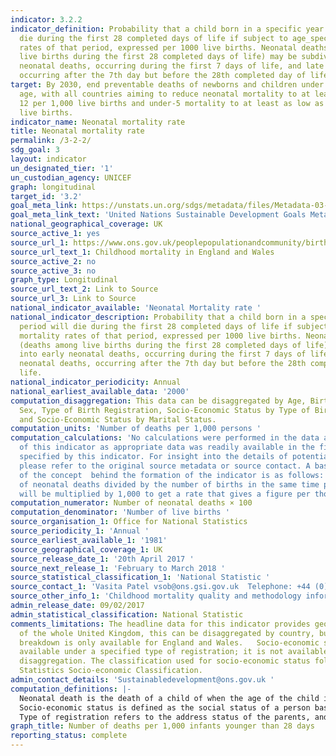 ```yaml
---
indicator: 3.2.2
indicator_definition: Probability that a child born in a specific year or period will
  die during the first 28 completed days of life if subject to age_specific mortality
  rates of that period, expressed per 1000 live births. Neonatal deaths (deaths among
  live births during the first 28 completed days of life) may be subdivided into early
  neonatal deaths, occurring during the first 7 days of life, and late neonatal deaths,
  occurring after the 7th day but before the 28th completed day of life.
target: By 2030, end preventable deaths of newborns and children under 5 years of
  age, with all countries aiming to reduce neonatal mortality to at least as low as
  12 per 1,000 live births and under-5 mortality to at least as low as 25 per 1,000
  live births.
indicator_name: Neonatal mortality rate
title: Neonatal mortality rate
permalink: /3-2-2/
sdg_goal: 3
layout: indicator
un_designated_tier: '1'
un_custodian_agency: UNICEF
graph: longitudinal
target_id: '3.2'
goal_meta_link: https://unstats.un.org/sdgs/metadata/files/Metadata-03-02-02.pdf
goal_meta_link_text: 'United Nations Sustainable Development Goals Metadata: 3.2.2'
national_geographical_coverage: UK
source_active_1: yes
source_url_1: https://www.ons.gov.uk/peoplepopulationandcommunity/birthsdeathsandmarriages/deaths/datasets/childmortalitystatisticschildhoodinfantandperinatalchildhoodinfantandperinatalmortalityinenglandandwales
source_url_text_1: Childhood mortality in England and Wales
source_active_2: no
source_active_3: no
graph_type: Longitudinal
source_url_text_2: Link to Source
source_url_3: Link to Source
national_indicator_available: 'Neonatal Mortality rate '
national_indicator_description: Probability that a child born in a specific year or
  period will die during the first 28 completed days of life if subject to age-specific
  mortality rates of that period, expressed per 1000 live births. Neonatal deaths
  (deaths among live births during the first 28 completed days of life) may be subdivided
  into early neonatal deaths, occurring during the first 7 days of life, and late
  neonatal deaths, occurring after the 7th day but before the 28th completed day of
  life.
national_indicator_periodicity: Annual
national_earliest_available_data: '2000'
computation_disaggregation: This data can be disaggregated by Age, Birth Weight, Geography,
  Sex, Type of Birth Registration, Socio-Economic Status by Type of Birth Registration,
  and Socio-Economic Status by Marital Status.
computation_units: 'Number of deaths per 1,000 persons '
computation_calculations: 'No calculations were performed in the data acquisition
  of this indicator as appropriate data was readily available in the final format
  specified by this indicator. For insight into the details of potential calculations
  please refer to the original source metadata or source contact. A basic summary
  of the concept  behind the formation of the indicator is as follows:  The number
  of neonatal deaths divided by the number of births in the same time period and this
  will be multiplied by 1,000 to get a rate that gives a figure per thousand births. '
computation_numerator: Number of neonatal deaths × 100
computation_denominator: 'Number of live births '
source_organisation_1: Office for National Statistics
source_periodicity_1: 'Annual '
source_earliest_available_1: '1981'
source_geographical_coverage_1: UK
source_release_date_1: '20th April 2017 '
source_next_release_1: 'February to March 2018 '
source_statistical_classification_1: 'National Statistic '
source_contact_1: 'Vasita Patel vsob@ons.gsi.gov.uk  Telephone: +44 (0)1329 444110'
source_other_info_1: 'Childhood mortality quality and methodology information: https://www.ons.gov.uk/peoplepopulationandcommunity/birthsdeathsandmarriages/deaths/qmis/childmortalitystatisticsqmi'
admin_release_date: 09/02/2017
admin_statistical_classification: National Statistic
comments_limitations: The headline data for this indicator provides geographical coverage
  of the whole United Kingdom, this can be disaggregated by country, but a regional
  breakdown is only available for England and Wales.   Socio-economic status is only
  available under a specified type of registration; it is not available as a standalone
  disaggregation. The classification used for socio-economic status follows the National
  Statistics Socio-economic Classification.
admin_contact_details: 'Sustainabledevelopment@ons.gov.uk '
computation_definitions: |-
  Neonatal death is the death of a child of when the age of the child is under 28 days. Early neonatal death is under the age of 7 days, late neonatal is between 7 and 27 days, postnatal is between 28 days and 1 year and infant death is classified as under 1 year.
  Socio-economic status is defined as the social status of a person based on their occupation, income and education.
  Type of registration refers to the address status of the parents, and shows whether they are living together or separately.
graph_title: Number of deaths per 1,000 infants younger than 28 days
reporting_status: complete
---
```

